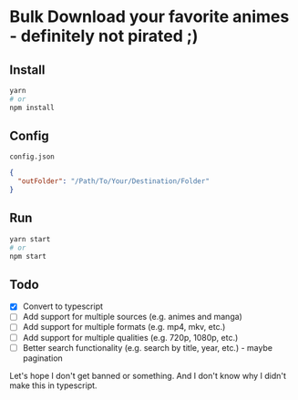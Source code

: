 # Bulk Download your favorite animes - definitely not pirated ;)

## Install

```bash
yarn
# or
npm install
```

## Config

`config.json`

```json
{
  "outFolder": "/Path/To/Your/Destination/Folder"
}
```

## Run

```bash
yarn start
# or
npm start
```

## Todo

- [x] Convert to typescript
- [ ] Add support for multiple sources (e.g. animes and manga)
- [ ] Add support for multiple formats (e.g. mp4, mkv, etc.)
- [ ] Add support for multiple qualities (e.g. 720p, 1080p, etc.)
- [ ] Better search functionality (e.g. search by title, year, etc.) - maybe pagination

Let's hope I don't get banned or something.
And I don't know why I didn't make this in typescript.
